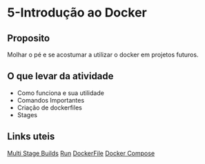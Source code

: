 # 5-Introdução ao Docker

## Proposito
Molhar o pé e se acostumar a utilizar o docker em projetos futuros.

## O que levar da atividade
- Como funciona e sua utilidade
- Comandos Importantes
- Criação de dockerfiles
- Stages

## Links uteis
[Multi Stage Builds](https://docs.docker.com/develop/develop-images/multistage-build/)
[Run](https://docs.docker.com/engine/reference/run/)
[DockerFile](https://docs.docker.com/engine/reference/builder/)
[Docker Compose](https://docs.docker.com/compose/)
